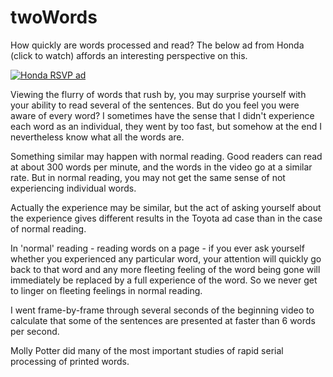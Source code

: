 # twoWords
How quickly are words processed and read? 
The below ad from Honda (click to watch) affords an interesting perspective on this.

[![Honda RSVP ad](http://img.youtube.com/vi/7MJcWEeft10/0.jpg)](
https://www.youtube.com/watch?v=7MJcWEeft10
)

Viewing the flurry of words that rush by, you may surprise yourself with your ability to read several of the sentences. But do you feel you were aware of every word? I sometimes have the sense that I didn't experience each word as an individual, they went by too fast, but somehow at the end I nevertheless know what all the words are.

Something similar may happen with normal reading. Good readers can read at about 300 words per minute, and the words in the video go at a similar rate. But in normal reading, you may not get the same sense of not experiencing individual words.

Actually the experience may be similar, but the act of asking yourself about the experience gives different results in the Toyota ad case than in the case of normal reading.

In 'normal' reading - reading words on a page - if you ever ask yourself whether you experienced any particular word, your attention will quickly go back to that word and any more fleeting feeling of the word being gone will immediately be replaced by a full experience of the word.  So we never get to linger on fleeting feelings in normal reading.

I went frame-by-frame through several seconds of the beginning video to calculate that some of the sentences are presented at faster than 6 words per second.

<!---Limits.
:02 We all got them. That .. :03 that tells you that you've done all you could do.
:04 This is the furthest I can go :04
:05 I will not be able to top that :05
I have given my best :06
But when you force yourself to push :06
...
-->

Molly Potter did many of the most important studies of rapid serial processing of printed words.
